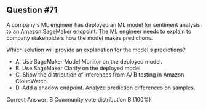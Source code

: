 ## Question #71

A company's ML engineer has deployed an ML model for sentiment analysis to an Amazon SageMaker endpoint. The ML engineer needs to explain to company stakeholders how the model makes predictions.

Which solution will provide an explanation for the model's predictions?

- A. Use SageMaker Model Monitor on the deployed model.
- B. Use SageMaker Clarify on the deployed model.
- C. Show the distribution of inferences from A/ В testing in Amazon CloudWatch.
- D. Add a shadow endpoint. Analyze prediction differences on samples. 

Correct Answer: 
B Community vote distribution B (100%)